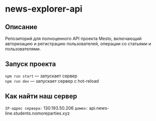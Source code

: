 # news-explorer-api

## Описание

Репозиторий для полноценного API проекта Mesto, включающий авторизацию и регистрацию пользователей, операции со статьями и пользователями.

## Запуск проекта

`npm run start` — запускает сервер   
`npm run dev` — запускает сервер с hot-reload

## Как найти наш сервер

 `IP-адрес сервера:` 130.193.50.206
 `домен:` api.news-line.students.nomoreparties.xyz
